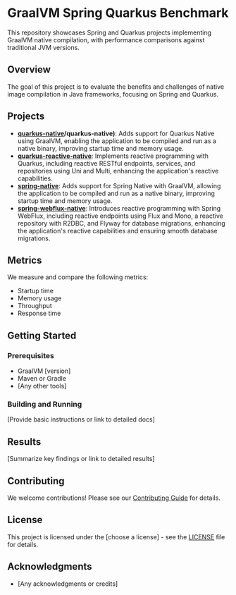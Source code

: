 # GraalVM Spring Quarkus Benchmark

This repository showcases Spring and Quarkus projects implementing GraalVM native compilation, with performance comparisons against traditional JVM versions.

## Overview

The goal of this project is to evaluate the benefits and challenges of native image compilation in Java frameworks, focusing on Spring and Quarkus.

## Projects

- **[quarkus-native](https://github.com/AZapata27/graalvm-spring-quarkus-benchmark-lab)/quarkus-native)**: Adds support for Quarkus Native using GraalVM, enabling the application to be compiled and run as a native binary, improving startup time and memory usage.
- **[quarkus-reactive-native](https://github.com/AZapata27/quarkus-reactive-native)**: Implements reactive programming with Quarkus, including reactive RESTful endpoints, services, and repositories using Uni and Multi, enhancing the application's reactive capabilities.
- **[spring-native](https://github.com/AZapata27/spring-native)**: Adds support for Spring Native with GraalVM, allowing the application to be compiled and run as a native binary, improving startup time and memory usage.
- **[spring-webflux-native](https://github.com/AZapata27/spring-webflux-native)**: Introduces reactive programming with Spring WebFlux, including reactive endpoints using Flux and Mono, a reactive repository with R2DBC, and Flyway for database migrations, enhancing the application's reactive capabilities and ensuring smooth database migrations.

## Metrics

We measure and compare the following metrics:

- Startup time
- Memory usage
- Throughput
- Response time

## Getting Started

### Prerequisites

- GraalVM [version]
- Maven or Gradle
- [Any other tools]

### Building and Running

[Provide basic instructions or link to detailed docs]

## Results

[Summarize key findings or link to detailed results]

## Contributing

We welcome contributions! Please see our [Contributing Guide](CONTRIBUTING.md) for details.

## License

This project is licensed under the [choose a license] - see the [LICENSE](LICENSE) file for details.

## Acknowledgments

- [Any acknowledgments or credits]
